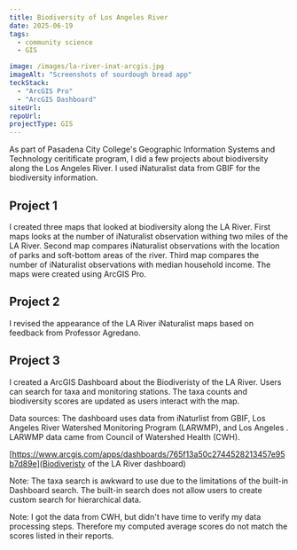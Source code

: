 ```yaml
---
title: Biodiversity of Los Angeles River
date: 2025-06-19
tags:
  - community science
  - GIS

image: /images/la-river-inat-arcgis.jpg
imageAlt: "Screenshots of sourdough bread app"
teckStack:
  - "ArcGIS Pro"
  - "ArcGIS Dashboard"
siteUrl:
repoUrl:
projectType: GIS
---
```


As part of Pasadena City College's Geographic Information Systems and Technology ceritificate program, I did a few projects about biodiversity along the Los Angeles River. I used iNaturalist data from GBIF for the biodiversity information.

## Project 1

I created three maps that looked at biodiversity along the LA River. First maps looks at the number of iNaturalist observation withing two miles of the LA River. Second map compares iNaturalist observations with the location of parks and soft-bottom areas of the river. Third map compares the number of iNaturalist observations with median household income. The maps were created using ArcGIS Pro.


## Project 2

I revised the appearance of the LA River iNaturalist maps based on feedback from Professor Agredano.


## Project 3

I created a ArcGIS Dashboard about the Biodiveristy of the LA River. Users can search for taxa and monitoring stations. The taxa counts and biodiversity scores are updated as users interact with the map.

Data sources: The dashboard uses data from iNaturlist from GBIF, Los Angeles River Watershed Monitoring Program (LARWMP), and Los Angeles . LARWMP data came from Council of Watershed Health (CWH).

[https://www.arcgis.com/apps/dashboards/765f13a50c2744528213457e95b7d89e](Biodiveristy of the LA River dashboard)

Note: The taxa search is awkward to use due to the limitations of the built-in Dashboard search. The built-in search does not allow users to create custom search for hierarchical data.

Note: I got the data from CWH, but didn't have time to verify my data processing steps. Therefore my computed average scores do not match the scores listed in their reports.


